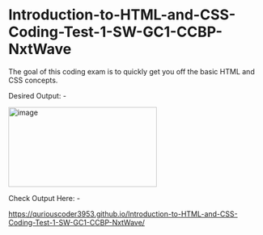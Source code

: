 # Introduction-to-HTML-and-CSS-Coding-Test-1-SW-GC1-CCBP-NxtWave

The goal of this coding exam is to quickly get you off the basic HTML and CSS concepts.


Desired Output: -



<img width="293" height="158" alt="image" src="https://github.com/user-attachments/assets/5981f5fc-ba6b-4477-ab8a-87eaf6179d8a" />




Check Output Here: -

https://quriouscoder3953.github.io/Introduction-to-HTML-and-CSS-Coding-Test-1-SW-GC1-CCBP-NxtWave/
